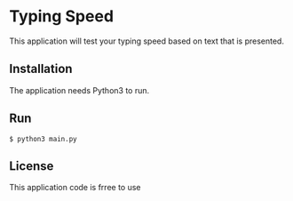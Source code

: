 # Typing Speed

This application will test your typing speed based on text that is presented.

## Installation

The application needs Python3 to run.

## Run

```commandline
$ python3 main.py
```

## License

This application code is frree to use